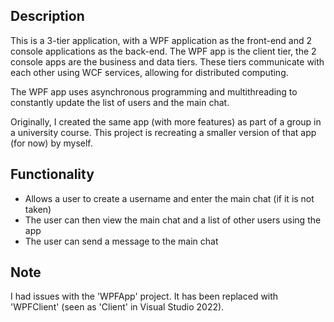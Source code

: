 ## Description
This is a 3-tier application, with a WPF application as the front-end and 2 console applications as the back-end.
The WPF app is the client tier, the 2 console apps are the business and data tiers.
These tiers communicate with each other using WCF services, allowing for distributed computing.

The WPF app uses asynchronous programming and multithreading to constantly update the list of users and the main chat.

Originally, I created the same app (with more features) as part of a group in a university course.
This project is recreating a smaller version of that app (for now) by myself.

## Functionality

- Allows a user to create a username and enter the main chat (if it is not taken)
- The user can then view the main chat and a list of other users using the app
- The user can send a message to the main chat

## Note

I had issues with the 'WPFApp' project. It has been replaced with 'WPFClient' (seen as 'Client' in Visual Studio 2022).
